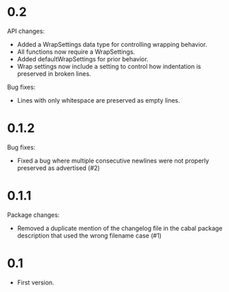 
0.2
===

API changes:
 * Added a WrapSettings data type for controlling wrapping behavior.
 * All functions now require a WrapSettings.
 * Added defaultWrapSettings for prior behavior.
 * Wrap settings now include a setting to control how indentation is
   preserved in broken lines.

Bug fixes:
 * Lines with only whitespace are preserved as empty lines.

0.1.2
=====

Bug fixes:
 * Fixed a bug where multiple consecutive newlines were not properly preserved
   as advertised (#2)

0.1.1
=====

Package changes:
 * Removed a duplicate mention of the changelog file in the cabal
   package description that used the wrong filename case (#1)

0.1
===

* First version.
